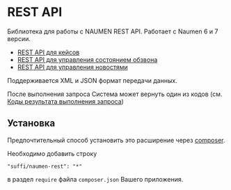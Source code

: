 REST API
========

Библиотека для работы с NAUMEN REST API. Работает с Naumen 6 и 7 версии.


* [REST API для кейсов](docs/callcases.md)
* [REST API для управления состоянием обзвона](docs/calllist.md)
* [REST API для управления новостями](docs/news.md)

Поддерживается XML и JSON формат передачи данных.

После выполнения запроса Система может вернуть один из кодов (см. [Коды результата выполнения запроса](docs/errors.md))


Установка
---------

Предпочтительный способ установить это расширение через [composer](http://getcomposer.org/download/).

Необходимо добавить строку

```
"suffi/naumen-rest": "*"
```

в раздел  ```require``` файла `composer.json` Вашего приложения.

